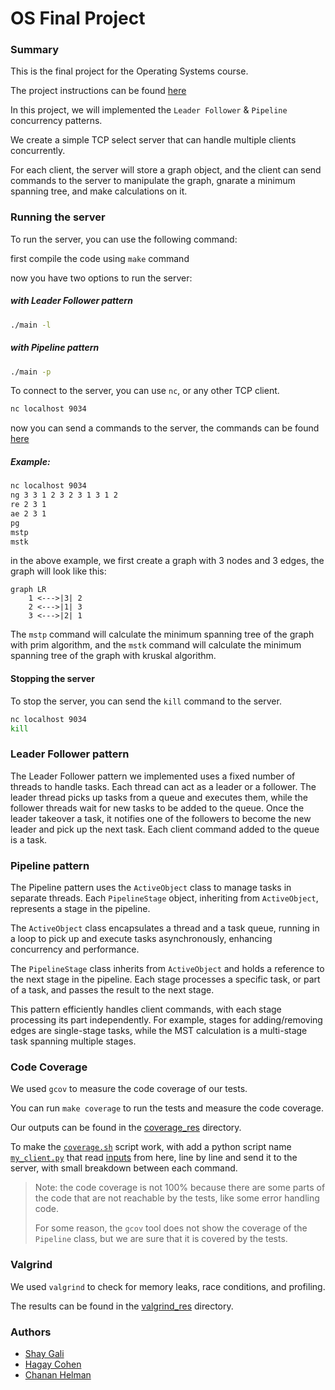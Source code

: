 # OS Final Project

### Summary

This is the final project for the Operating Systems course.

The project instructions can be found [here](./OS%20project%20-%20MST,%20Strategy_Factory,%20Client-Server,%20Threads,%20Active%20Object,%20Thread%20poll%20(Leader-Follower)%20and%20Valgrind.pdf)

In this project, we will implemented the `Leader Follower` & `Pipeline` concurrency patterns.

We create a simple TCP select server that can handle multiple clients concurrently.

For each client, the server will store a graph object, and the client can send commands to the server to manipulate the graph, gnarate a minimum spanning tree, and make calculations on it.

### Running the server
To run the server, you can use the following command:

first compile the code using `make` command

now you have two options to run the server:

##### with Leader Follower pattern
```bash
./main -l
```

##### with Pipeline pattern
```bash
./main -p
```

To connect to the server, you can use `nc`, or any other TCP client.

```bash
nc localhost 9034
```


now you can send a commands to the server, the commands can be found [here](./client_commands.hpp)

##### Example:
```bash
nc localhost 9034
ng 3 3 1 2 3 2 3 1 3 1 2
re 2 3 1
ae 2 3 1
pg
mstp
mstk
```

in the above example, we first create a graph with 3 nodes and 3 edges, the graph will look like this:

```mermaid
graph LR
    1 <--->|3| 2
    2 <--->|1| 3
    3 <--->|2| 1
```

The `mstp` command will calculate the minimum spanning tree of the graph with prim algorithm, and the `mstk` command will calculate the minimum spanning tree of the graph with kruskal algorithm.

#### Stopping the server
To stop the server, you can send the `kill` command to the server.

```bash
nc localhost 9034
kill
```


### Leader Follower pattern
The Leader Follower pattern we implemented uses a fixed number of threads to handle tasks. Each thread can act as a leader or a follower. The leader thread picks up tasks from a queue and executes them, while the follower threads wait for new tasks to be added to the queue. Once the leader takeover a task, it notifies one of the followers to become the new leader and pick up the next task. Each client command added to the queue is a task.

### Pipeline pattern
The Pipeline pattern uses the `ActiveObject` class to manage tasks in separate threads. Each `PipelineStage` object, inheriting from `ActiveObject`, represents a stage in the pipeline. 

The `ActiveObject` class encapsulates a thread and a task queue, running in a loop to pick up and execute tasks asynchronously, enhancing concurrency and performance.

The `PipelineStage` class inherits from `ActiveObject` and holds a reference to the next stage in the pipeline. Each stage processes a specific task, or part of a task, and passes the result to the next stage.

This pattern efficiently handles client commands, with each stage processing its part independently. For example, stages for adding/removing edges are single-stage tasks, while the MST calculation is a multi-stage task spanning multiple stages.

### Code Coverage

We used `gcov` to measure the code coverage of our tests.

You can run `make coverage` to run the tests and measure the code coverage.

Our outputs can be found in the [coverage_res](./coverage_res) directory.

To make the [`coverage.sh`](./coverage.sh) script work, with add a python script name [`my_client.py`](./my_client.py) that read [inputs](./inputs/) from here, line by line and send it to the server, with small breakdown between each command.

> Note: the code coverage is not 100% because there are some parts of the code that are not reachable by the tests, like some error handling code.
> 
> For some reason, the `gcov` tool does not show the coverage of the `Pipeline` class, but we are sure that it is covered by the tests.

### Valgrind

We used `valgrind` to check for memory leaks, race conditions, and profiling.

The results can be found in the [valgrind_res](./valgrind_res) directory.


### Authors
* [Shay Gali](https://github.com/ShayGali)
* [Hagay Cohen](https://github.com/hagaycohen2)
* [Chanan Helman](https://github.com/chanan-hash)